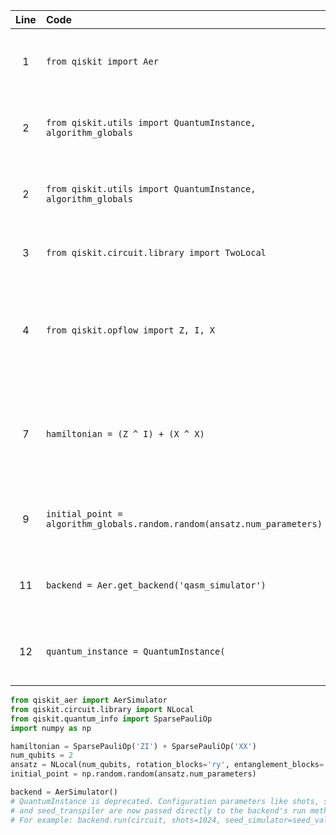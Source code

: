| Line | Code | Scenario | Reference | Artifact | Refactoring |
| :--: | :--- | :------- | :-------: | :------- | :---------- |
| 1 | `from qiskit import Aer` | Deprecation -> Deprecation of qiskit.Aer object | qrn_tax_ddbb--0771d384-706f-40c0-818d-20a4b728e9a2 | qiskit.Aer | `from qiskit_aer import AerSimulator` |
| 2 | `from qiskit.utils import QuantumInstance, algorithm_globals` | Deprecation -> Deprecation of certain tools in qiskit.utils | qrn_tax_ddbb--4f791e8e-887c-47d9-80fa-50227b769092 | qiskit.utils.QuantumInstance | (Remove import and usage) |
| 2 | `from qiskit.utils import QuantumInstance, algorithm_globals` | Deprecation -> Deprecation of certain tools in qiskit.utils | qrn_tax_ddbb--4f791e8e-887c-47d9-80fa-50227b769092 | qiskit.utils.algorithm_globals | (Remove import and usage, replace with `numpy.random`) |
| 3 | `from qiskit.circuit.library import TwoLocal` | (optional) Changed -> Importing `TwoLocal` | IK | qiskit.circuit.library.TwoLocal | `from qiskit.circuit.library import NLocal` |
| 4 | `from qiskit.opflow import Z, I, X` | Deprecation -> Deprecation of implicit conversion from BaseOperator to SparsePauliOp | qrn_tax_ddbb--b04b3fd0-03ff-4ee8-b78b-a5219681461e | qiskit.opflow | `from qiskit.quantum_info import SparsePauliOp` |
| 7 | `hamiltonian = (Z ^ I) + (X ^ X)` | Deprecation -> Deprecation of implicit conversion from BaseOperator to SparsePauliOp | qrn_tax_ddbb--b04b3fd0-03ff-4ee8-b78b-a5219681461e | qiskit.opflow operators | `hamiltonian = SparsePauliOp('ZI') + SparsePauliOp('XX')` |
| 9 | `initial_point = algorithm_globals.random.random(ansatz.num_parameters)` | Deprecation -> Deprecation of certain tools in qiskit.utils | qrn_tax_ddbb--4f791e8e-887c-47d9-80fa-50227b769092 | algorithm_globals.random | `initial_point = np.random.random(ansatz.num_parameters)` |
| 11 | `backend = Aer.get_backend('qasm_simulator')` | Deprecation -> Deprecation of qiskit.Aer object | qrn_tax_ddbb--0771d384-706f-40c0-818d-20a4b728e9a2 | Aer.get_backend | `backend = AerSimulator()` |
| 12 | `quantum_instance = QuantumInstance(` | Deprecation -> Deprecation of certain tools in qiskit.utils | qrn_tax_ddbb--4f791e8e-887c-47d9-80fa-50227b769092 | QuantumInstance | (Remove code block as QuantumInstance is deprecated) |


```python
from qiskit_aer import AerSimulator
from qiskit.circuit.library import NLocal
from qiskit.quantum_info import SparsePauliOp
import numpy as np

hamiltonian = SparsePauliOp('ZI') + SparsePauliOp('XX')
num_qubits = 2
ansatz = NLocal(num_qubits, rotation_blocks='ry', entanglement_blocks='cz', reps=1)
initial_point = np.random.random(ansatz.num_parameters)

backend = AerSimulator()
# QuantumInstance is deprecated. Configuration parameters like shots, seed_simulator,
# and seed_transpiler are now passed directly to the backend's run method or configured on the simulator.
# For example: backend.run(circuit, shots=1024, seed_simulator=seed_value, seed_transpiler=seed_value)
```